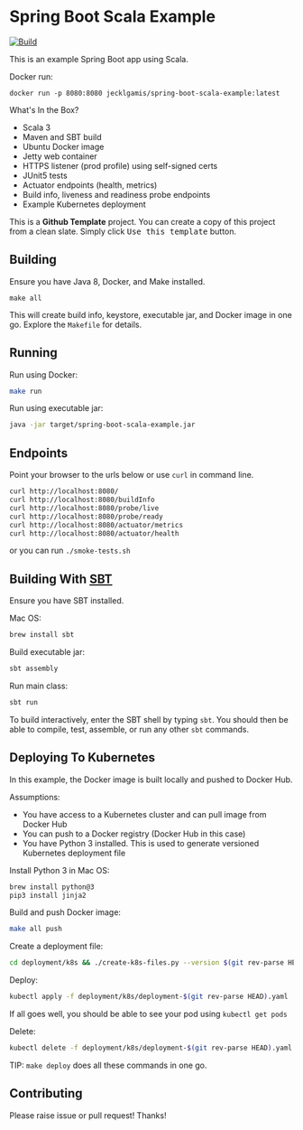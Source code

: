 # Spring Boot Scala Example

[![Build](https://github.com/jecklgamis/spring-boot-scala-example/actions/workflows/build.yml/badge.svg)](https://github.com/jecklgamis/spring-boot-scala-example/actions/workflows/build.yml)

This is an example Spring Boot app using Scala.

Docker run:
```
docker run -p 8080:8080 jecklgamis/spring-boot-scala-example:latest
```

What's In the Box?

* Scala 3
* Maven and SBT build
* Ubuntu Docker image
* Jetty web container
* HTTPS listener (prod profile) using self-signed certs
* JUnit5 tests
* Actuator endpoints (health, metrics)
* Build info, liveness and readiness probe endpoints
* Example Kubernetes deployment

This is a **Github Template** project. You can create a copy of this project from a clean slate. Simply click
<kbd>Use this template</kbd> button.

## Building
Ensure you have Java 8, Docker, and Make installed.

```
make all
```
This will create build info, keystore, executable jar, and Docker image in one go. Explore the `Makefile` for details.

## Running

Run using Docker:
```bash
make run
```

Run using executable jar:
```bash
java -jar target/spring-boot-scala-example.jar
```

## Endpoints
Point your browser to the urls below or use `curl` in command line.
```bash
curl http://localhost:8080/
curl http://localhost:8080/buildInfo
curl http://localhost:8080/probe/live
curl http://localhost:8080/probe/ready
curl http://localhost:8080/actuator/metrics
curl http://localhost:8080/actuator/health
```
or you can run `./smoke-tests.sh`

## Building With [SBT](https://www.scala-sbt.org/)

Ensure you have SBT installed.

Mac OS:
```bash
brew install sbt
```

Build executable jar:
```bash
sbt assembly
```

Run main class:
```bash
sbt run
```

To build interactively, enter the SBT shell by typing `sbt`. You should then
be able to compile, test,  assemble, or run any other `sbt` commands.

## Deploying To Kubernetes
In this example, the Docker image is built locally and pushed to Docker Hub.

Assumptions:
* You have access to a Kubernetes cluster and can pull image from Docker Hub
* You can push to a Docker registry (Docker Hub in this case)
* You have Python 3 installed. This is used to generate versioned Kubernetes deployment file

Install Python 3 in Mac OS:
```bash
brew install python@3
pip3 install jinja2
```

Build and push Docker image:
```bash
make all push
```

Create a deployment file:
```bash
cd deployment/k8s && ./create-k8s-files.py --version $(git rev-parse HEAD)
```

Deploy:
```bash
kubectl apply -f deployment/k8s/deployment-$(git rev-parse HEAD).yaml
```

If all goes well, you should be able to see your pod using `kubectl get pods`

Delete:
```bash
kubectl delete -f deployment/k8s/deployment-$(git rev-parse HEAD).yaml
```

TIP: `make deploy` does all these commands in one go. 

## Contributing
Please raise issue or pull request! Thanks!